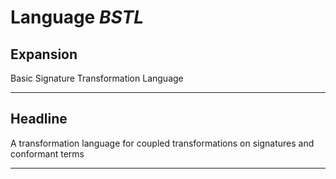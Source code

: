 # Language *BSTL*
## Expansion
Basic Signature Transformation Language

---
## Headline
A transformation language for coupled transformations on signatures and conformant terms

---
